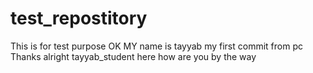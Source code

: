 # test_repostitory
This is for test purpose
OK MY name is tayyab my first commit from pc Thanks
alright tayyab_student here how are you by the way